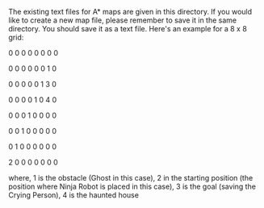 The existing text files for A* maps are given in this directory.
If you would like to create a new map file, please remember to save it in the same directory. You should save it as a text file. 
Here's an example for a 8 x 8 grid:

0  0  0  0  0  0  0  0

0  0  0  0  0  0  1  0 

0  0  0  0  0  1  3  0 

0  0  0  0  1  0  4  0

0  0  0  1  0  0  0  0 

0  0  1  0  0  0  0  0

0  1  0  0  0  0  0  0

2  0  0  0  0  0  0  0 

where, 1 is the obstacle (Ghost in this case), 2 in the starting position (the position where Ninja Robot is placed in this case), 3 is the goal (saving the Crying Person), 4 is the haunted house
